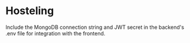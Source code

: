 # Hosteling

Include the MongoDB connection string and JWT secret in the backend's .env file for integration with the frontend.
